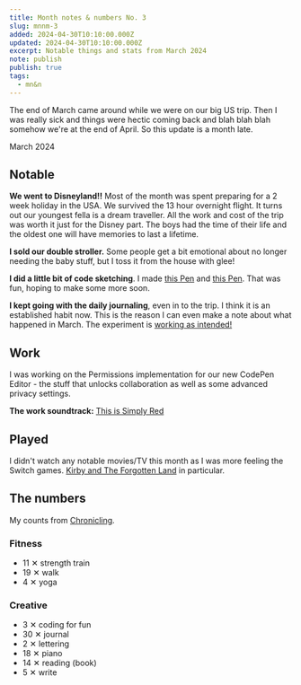 ```yaml
---
title: Month notes & numbers No. 3
slug: mnnm-3
added: 2024-04-30T10:10:00.000Z
updated: 2024-04-30T10:10:00.000Z
excerpt: Notable things and stats from March 2024
note: publish
publish: true
tags:
  - mn&n
---
```

The end of March came around while we were on our big US trip. Then I was really sick and things were hectic coming back and blah blah blah somehow we're at the end of April. So this update is a month late.

<p class="date">March 2024</p>

<h2 class="highlighter pink">Notable</h2>

**We went to Disneyland!!** Most of the month was spent preparing for a 2 week holiday in the USA. We survived the 13 hour overnight flight. It turns out our youngest fella is a dream traveller. All the work and cost of the trip was worth it just for the Disney part. The boys had the time of their life and the oldest one will have memories to last a lifetime. 

**I sold our double stroller.** Some people get a bit emotional about no longer needing the baby stuff, but I toss it from the house with glee!

**I did a little bit of code sketching**. I made [this Pen](https://codepen.io/rachsmith/pen/BaEjGXV) and [this Pen](https://codepen.io/rachsmith/pen/YzMwMPx). That was fun, hoping to make some more soon.

**I kept going with the daily journaling**, even in to the trip. I think it is an established habit now. This is the reason I can even make a note about what happened in March. The experiment is [working as intended!](/my-goal-for-2024/)

<h2 class="highlighter yellow">Work</h2>

I was working on the Permissions implementation for our new CodePen Editor - the stuff that unlocks collaboration as well as some advanced privacy settings.

**The work soundtrack:** [This is Simply Red](https://open.spotify.com/playlist/37i9dQZF1DZ06evO0FX6lq?si=17afb09022494d7c)

<h2 class="highlighter blue">Played</h2>

I didn't watch any notable movies/TV this month as I was more feeling the Switch games. [Kirby and The Forgotten Land](https://en.wikipedia.org/wiki/Kirby_and_the_Forgotten_Land) in particular. 

<h2 class="highlighter orange">The numbers</h2>

My counts from [Chronicling](/chronicling/).

<h3>Fitness</h3>
<ul>
  <li class="strength">11 <span class="x">✕</span> strength train</li>
  <li class="walk">19 <span class="x">✕</span> walk</li>
  <li class="yoga">4 <span class="x">✕</span> yoga</li>
</ul>

<h3>Creative</h3>
<ul>
<li class="coding">3 <span class="x">✕</span> coding for fun</li>
<li class="journal">30 <span class="x">✕</span> journal</li>
<li class="lettering">2 <span class="x">✕</span> lettering</li>
<li class="piano">18 <span class="x">✕</span> piano</li>
<li class="read">14 <span class="x">✕</span> reading (book)</li>
<li class="write">5 <span class="x">✕</span> write</li>
</ul>

